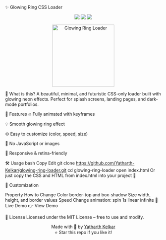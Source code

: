 ✨ Glowing Ring CSS Loader
<p align="center"> <img src="https://img.shields.io/badge/100%25-CSS-00f2ff?style=for-the-badge&logo=css3&logoColor=white" /> <img src="https://img.shields.io/badge/No-JavaScript-ff00cc?style=for-the-badge" /> <img src="https://img.shields.io/badge/Glow-Level-Over9000-purple?style=for-the-badge" /> </p> <p align="center"> <img src="https://your-demo-link.com/demo.gif" width="200" alt="Glowing Ring Loader" /> </p>
🚀 What is this?
A beautiful, minimal, and futuristic CSS-only loader built with glowing neon effects.
Perfect for splash screens, landing pages, and dark-mode portfolios.

🧠 Features
🔥 Fully animated with keyframes

💡 Smooth glowing ring effect

⚙️ Easy to customize (color, speed, size)

🚫 No JavaScript or images

📱 Responsive & retina-friendly

🛠️ Usage
bash
Copy
Edit
git clone https://github.com/Yatharth-Kelkar/glowing-ring-loader.git
cd glowing-ring-loader
open index.html
Or just copy the CSS and HTML from index.html into your project 🚀

🎨 Customization

Property	How to Change
Color	border-top and box-shadow
Size	width, height, and border values
Speed	Change animation: spin 1s linear infinite
📸 Live Demo
👉 View Demo

📄 License
Licensed under the MIT License – free to use and modify.

<p align="center"> Made with 💙 by <a href="https://github.com/Yatharth-Kelkar">Yatharth Kelkar</a> <br> ⭐ Star this repo if you like it! </p>
